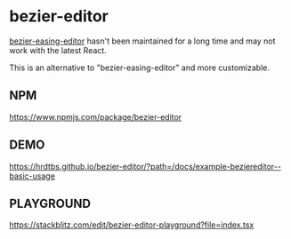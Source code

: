 # bezier-editor

[bezier-easing-editor](https://github.com/gre/bezier-easing-editor) hasn't been maintained for a long time and may not work with the latest React.

This is an alternative to "bezier-easing-editor" and more customizable.


## NPM

https://www.npmjs.com/package/bezier-editor

## DEMO

https://hrdtbs.github.io/bezier-editor/?path=/docs/example-beziereditor--basic-usage

## PLAYGROUND

https://stackblitz.com/edit/bezier-editor-playground?file=index.tsx
